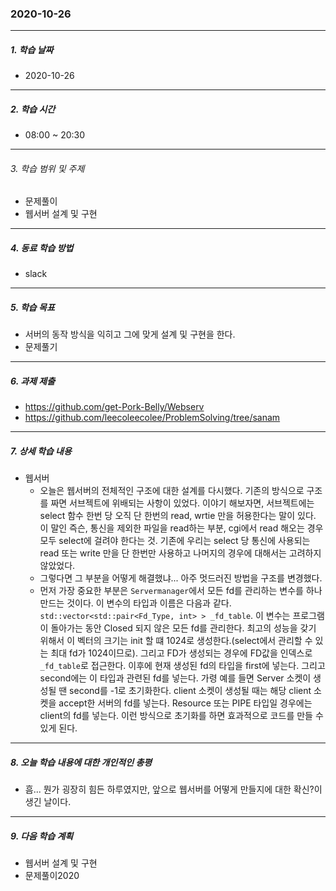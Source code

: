 ### 2020-10-26

-----
##### 1. 학습 날짜
- 2020-10-26

-----
##### 2. 학습 시간
- 08:00 ~ 20:30

-----
###### 3. 학습 범위 및 주제
- 문제풀이
- 웹서버 설계 및 구현

-----
##### 4. 동료 학습 방법
- slack

-----
##### 5. 학습 목표
- 서버의 동작 방식을 익히고 그에 맞게 설계 및 구현을 한다.
- 문제풀기

-----
##### 6. 과제 제출
- https://github.com/get-Pork-Belly/Webserv
- https://github.com/leecoleecolee/ProblemSolving/tree/sanam

-----
##### 7. 상세 학습 내용
- 웹서버
    - 오늘은 웹서버의 전체적인 구조에 대한 설계를 다시했다. 기존의 방식으로 구조를 짜면 서브젝트에 위배되는 사항이 있었다. 이야기 해보자면, 서브젝트에는 select 함수 한번 당 오직 단 한번의 read, wrtie 만을 허용한다는 말이 있다. 이 말인 즉슨, 통신을 제외한 파일을 read하는 부분, cgi에서 read 해오는 경우 모두 select에 걸려야 한다는 것. 기존에 우리는 select 당 통신에 사용되는 read 또는 write 만을 단 한번만 사용하고 나머지의 경우에 대해서는 고려하지 않았었다.
    - 그렇다면 그 부분을 어떻게 해결했냐... 아주 멋드러진 방법을 구조를 변경했다.
    - 먼저 가장 중요한 부분은 `Servermanager`에서 모든 fd를 관리하는 변수를 하나 만드는 것이다. 이 변수의 타입과 이름은 다음과 같다. `std::vector<std::pair<Fd_Type, int> > _fd_table`. 이 변수는 프로그램이 돌아가는 동안 Closed 되지 않은 모든 fd를 관리한다. 최고의 성능을 갖기 위해서 이 벡터의 크기는 init 할 떄 1024로 생성한다.(select에서 관리할 수 있는 최대 fd가 1024이므로). 그리고 FD가 생성되는 경우에 FD값을 인덱스로 `_fd_table`로 접근한다. 이후에 현재 생성된 fd의 타입을 first에 넣는다. 그리고 second에는 이 타입과 관련된 fd를 넣는다. 가령 예를 들면 Server 소켓이 생성될 땐 second를 -1로 초기화한다. client 소켓이 생성될 때는 해당 client 소켓을 accept한 서버의 fd를 넣는다. Resource 또는 PIPE 타입일 경우에는 client의 fd를 넣는다. 이런 방식으로 초기화를 하면 효과적으로 코드를 만들 수 있게 된다.  

-----
##### 8. 오늘 학습 내용에 대한 개인적인 총평
- 흠... 뭔가 굉장히 힘든 하루였지만, 앞으로 웹서버를 어떻게 만들지에 대한 확신?이 생긴 날이다. 

-----

##### 9. 다음 학습 계획

- 웹서버 설계 및 구현
- 문제풀이2020
